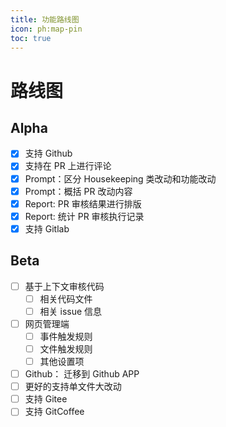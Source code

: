 ```yaml
---
title: 功能路线图
icon: ph:map-pin
toc: true
---
```


# 路线图

## Alpha

- [x] 支持 Github
- [x] 支持在 PR 上进行评论
- [x] Prompt：区分 Housekeeping 类改动和功能改动
- [x] Prompt：概括 PR 改动内容
- [x] Report: PR 审核结果进行排版
- [x] Report: 统计 PR 审核执行记录
- [x] 支持 Gitlab

## Beta

- [ ] 基于上下文审核代码
  - [ ] 相关代码文件
  - [ ] 相关 issue 信息
- [ ] 网页管理端
  - [ ] 事件触发规则
  - [ ] 文件触发规则
  - [ ] 其他设置项
- [ ] Github： 迁移到 Github APP
- [ ] 更好的支持单文件大改动
- [ ] 支持 Gitee
- [ ] 支持 GitCoffee
